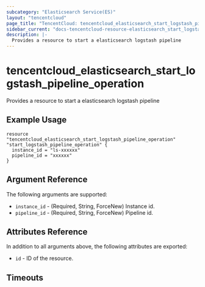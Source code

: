 ```yaml
---
subcategory: "Elasticsearch Service(ES)"
layout: "tencentcloud"
page_title: "TencentCloud: tencentcloud_elasticsearch_start_logstash_pipeline_operation"
sidebar_current: "docs-tencentcloud-resource-elasticsearch_start_logstash_pipeline_operation"
description: |-
  Provides a resource to start a elasticsearch logstash pipeline
---
```


# tencentcloud_elasticsearch_start_logstash_pipeline_operation

Provides a resource to start a elasticsearch logstash pipeline

## Example Usage

```hcl
resource "tencentcloud_elasticsearch_start_logstash_pipeline_operation" "start_logstash_pipeline_operation" {
  instance_id = "ls-xxxxxx"
  pipeline_id = "xxxxxx"
}
```

## Argument Reference

The following arguments are supported:

* `instance_id` - (Required, String, ForceNew) Instance id.
* `pipeline_id` - (Required, String, ForceNew) Pipeline id.

## Attributes Reference

In addition to all arguments above, the following attributes are exported:

* `id` - ID of the resource.



## Timeouts

<no value>


